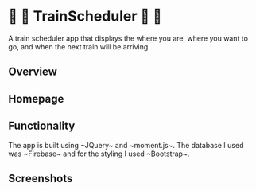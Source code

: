 # :train: :station: TrainScheduler :train: :station:
A train scheduler app that displays the where you are, where you want to go, and when the next train will be arriving. 

## Overview

## Homepage

## Functionality
The app is built using ~JQuery~ and ~moment.js~. The database I used was ~Firebase~ and for the styling I used ~Bootstrap~. 

## Screenshots
